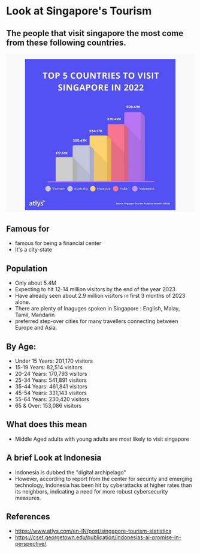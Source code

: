 # Look at Singapore's Tourism

## The people that visit singapore the most come from these following countries.

![picture](top5_countries.png)

## Famous for
- famous for being a financial center
- It's a city-state

## Population
- Only about 5.4M
- Expecting to hit 12-14 million visitors by the end of the year 2023
- Have already seen about 2.9 million visitors in first 3 months of 2023 alone.
- There are plenty of lnaguges spoken in Singapore : English, Malay, Tamil, Mandarin
- preferred step-over cities for many travellers connecting between Europe and Asia.

## By Age:

-   Under 15 Years: 201,170 visitors
-   15-19 Years: 82,514 visitors
-   20-24 Years: 170,793 visitors
-   25-34 Years: 541,891 visitors
-   35-44 Years: 461,841 visitors
-   45-54 Years: 331,143 visitors
-   55-64 Years: 230,420 visitors
-   65 & Over: 153,086 visitors


## What does this mean
- Middle Aged adults with young adults are most likely to visit singapore

## A brief Look at Indonesia
- Indonesia is dubbed the "digital archipelago"
- However, according to report from the center for security and emerging technology, Indonesia has been hit by cyberattacks at higher rates than its neighbors, indicating a need for more robust cybersecurity measures.
 




## References
- https://www.atlys.com/en-IN/post/singapore-tourism-statistics
- https://cset.georgetown.edu/publication/indonesias-ai-promise-in-perspective/
